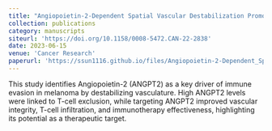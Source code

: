```yaml
---
title: "Angiopoietin-2-Dependent Spatial Vascular Destabilization Promotes T-cell Exclusion and Limits Immunotherapy in Melanoma"
collection: publications
category: manuscripts
siteurl: 'https://doi.org/10.1158/0008-5472.CAN-22-2838'
date: 2023-06-15
venue: 'Cancer Research'
paperurl: 'https://ssun1116.github.io/files/Angiopoietin-2-Dependent_Spatial_Vascular_Destabilization_Promotes_T-cell_Exclusion_and_Limits_Immunotherapy_in_Melanoma.pdf'
---
```


This study identifies Angiopoietin-2 (ANGPT2) as a key driver of immune evasion in melanoma by destabilizing vasculature. High ANGPT2 levels were linked to T-cell exclusion, while targeting ANGPT2 improved vascular integrity, T-cell infiltration, and immunotherapy effectiveness, highlighting its potential as a therapeutic target.

